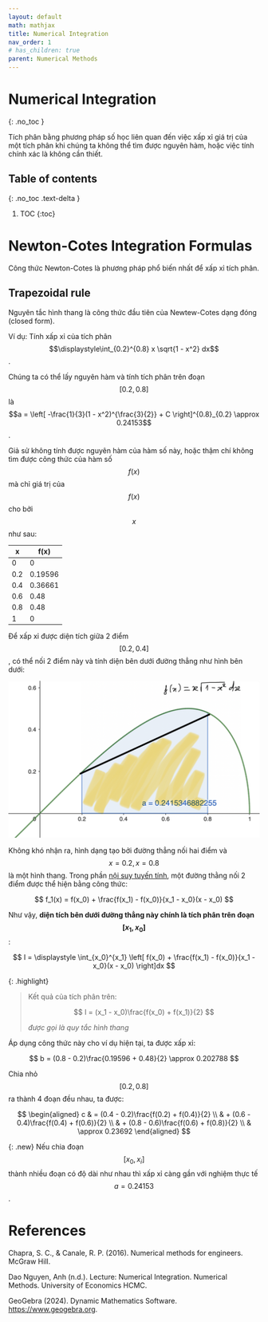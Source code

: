 ```yaml
---
layout: default
math: mathjax
title: Numerical Integration
nav_order: 1
# has_children: true
parent: Numerical Methods
---
```


# Numerical Integration
{: .no_toc }

Tích phân bằng phương pháp số học liên quan đến việc xấp xỉ giá trị của một tích phân khi chúng ta không thể tìm được nguyên hàm, hoặc việc tính chính xác là không cần thiết.

## Table of contents
{: .no_toc .text-delta }

1. TOC
{:toc}

# Newton-Cotes Integration Formulas

Công thức Newton-Cotes là phương pháp phổ biến nhất để xấp xỉ tích phân.

## Trapezoidal rule

Nguyên tắc hình thang là công thức đầu tiên của Newtew-Cotes dạng đóng (closed form).

Ví dụ: Tính xấp xỉ của tích phân $$\displaystyle\int_{0.2}^{0.8} x \sqrt{1 - x^2} dx$$.

Chúng ta có thể lấy nguyên hàm và tính tích phân trên đoạn $$[0.2, 0.8]$$ là $$a = \left[ -\frac{1}{3}(1 - x^2)^{\frac{3}{2}} + C \right]^{0.8}_{0.2} \approx 0.24153$$. 

Giả sử không tính được nguyên hàm của hàm số này, hoặc thậm chí không tìm được công thức của hàm số $$f(x)$$ mà chỉ giá trị của $$f(x)$$ cho bởi $$x$$ như sau:

| x   | f(x)    |
|-----|---------|
| 0   | 0       |
| 0.2 | 0.19596 |
| 0.4 | 0.36661 |
| 0.6 | 0.48    |
| 0.8 | 0.48    |
| 1   | 0       |


Để xấp xỉ được diện tích giữa 2 điểm $$[0.2, 0.4]$$, có thể nối 2 điểm này và tính diện bên dưới đường thẳng như hình bên dưới:

![newton_cotes_eg1](/assets/img/numerical-methods/newton_cotes_eg1.png)

Không khó nhận ra, hình dạng tạo bởi đường thẳng nối hai điểm và $$x=0.2, x=0.8$$ là một hình thang. Trong phần [nội suy tuyến tính](https://nlamduy.github.io/docs/numerical-method/interpolation/interpolation.html#first-order-interpolating-polynomial), một đường thằng nối 2 điểm được thể hiện bằng công thức:

$$
f_1(x) = f(x_0) + \frac{f(x_1) - f(x_0)}{x_1 - x_0}(x - x_0)
$$

Như vậy, **diện tích bên dưới đường thẳng này chính là tích phân trên đoạn $$[x_1, x_0]$$**:

$$
I = \displaystyle \int_{x_0}^{x_1} \left[ f(x_0) + \frac{f(x_1) - f(x_0)}{x_1 - x_0}(x - x_0) \right]dx
$$

{: .highlight}
> Kết quả của tích phân trên:
>
> $$
> I = (x_1 - x_0)\frac{f(x_0) + f(x_1)}{2}
> $$
> 
> *được gọi là quy tắc hình thang*

Áp dụng công thức này cho ví dụ hiện tại, ta được xấp xỉ:

$$
b = (0.8 - 0.2)\frac{0.19596 + 0.48}{2} \approx 0.202788
$$

Chia nhỏ $$[0.2, 0.8]$$ ra thành 4 đoạn đều nhau, ta được:

$$
\begin{aligned}
c & = (0.4 - 0.2)\frac{f(0.2) + f(0.4)}{2} \\
& + (0.6 - 0.4)\frac{f(0.4) + f(0.6)}{2} \\
& + (0.8 - 0.6)\frac{f(0.6) + f(0.8)}{2} \\
& \approx 0.23692
\end{aligned}
$$

{: .new}
Nếu chia đoạn $$[x_0, x_i]$$ thành nhiều đoạn có độ dài như nhau thì xấp xỉ càng gần với nghiệm thực tế $$a = 0.24153$$.

# References

Chapra, S. C., & Canale, R. P. (2016). Numerical methods for engineers. McGraw Hill.

Dao Nguyen, Anh (n.d.). Lecture: Numerical Integration. Numerical Methods. University of Economics HCMC.

GeoGebra (2024). Dynamic Mathematics Software. https://www.geogebra.org.
